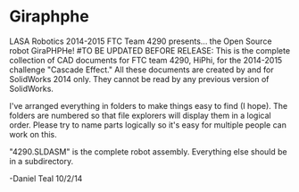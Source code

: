 # Giraphphe
LASA Robotics 2014-2015 FTC Team 4290 presents... the Open Source robot GiraPHPHe!
#TO BE UPDATED BEFORE RELEASE:
This is the complete collection of CAD documents for FTC team 4290, HiPhi, for the 2014-2015 challenge "Cascade Effect." All these documents are created by and for SolidWorks 2014 only. They cannot be read by any previous version of SolidWorks.

I've arranged everything in folders to make things easy to find (I hope). The folders are numbered so that file explorers will display them in a logical order. Please try to name parts logically so it's easy for multiple people can work on this.

"4290.SLDASM" is the complete robot assembly. Everything else should be in a subdirectory.

-Daniel Teal 10/2/14